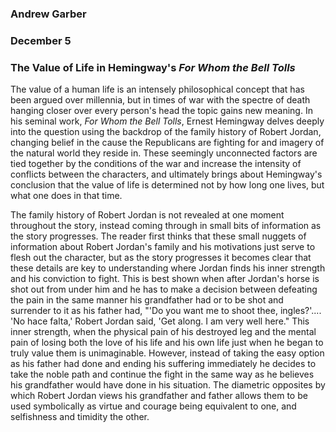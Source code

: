 ### Andrew Garber
### December 5
### The Value of Life in Hemingway's *For Whom the Bell Tolls*

The value of a human life is an intensely philosophical concept that has been argued over millennia, but in times of war with the spectre of death hanging closer over every person's head the topic gains new meaning. In his seminal work, *For Whom the Bell Tolls*, Ernest Hemingway delves deeply into the question using the backdrop of the family history of Robert Jordan, changing belief in the cause the Republicans are fighting for and imagery of the natural world they reside in. These seemingly unconnected factors are tied together by the conditions of the war and increase the intensity of conflicts between the characters, and ultimately brings about Hemingway's conclusion that the value of life is determined not by how long one lives, but what one does in that time.

The family history of Robert Jordan is not revealed at one moment throughout the story, instead coming through in small bits of information as the story progresses. The reader first thinks that these small nuggets of information about Robert Jordan's family and his motivations just serve to flesh out the character, but as the story progresses it becomes clear that these details are key to understanding where Jordan finds his inner strength and his conviction to fight. This is best shown when after Jordan's horse is shot out from under him and he has to make a decision between defeating the pain in the same manner his grandfather had or to be shot and surrender to it as his father had, "'Do you want me to shoot thee, ingles?'.... 'No hace falta,' Robert Jordan said, 'Get along. I am very well here." This inner strength, when the physical pain of his destroyed leg and the mental pain of losing both the love of his life and his own life just when he began to truly value them is unimaginable. However, instead of taking the easy option as his father had done and ending his suffering immediately he decides to take the noble path and continue the fight in the same way as he believes his grandfather would have done in his situation. The diametric opposites by which Robert Jordan views his grandfather and father allows them to be used symbolically as virtue and courage being equivalent to one, and selfishness and timidity the other.